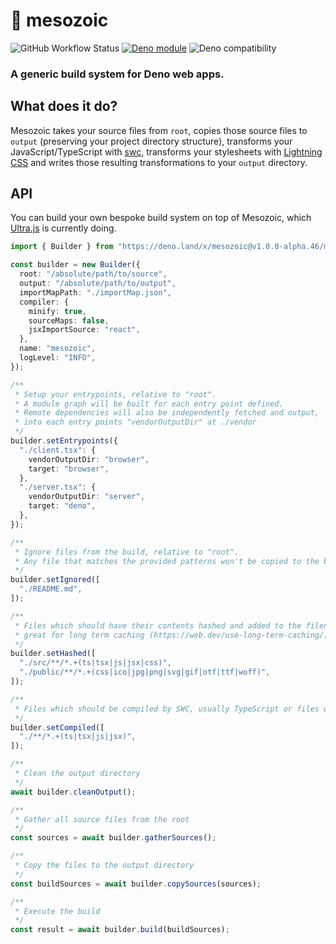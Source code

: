 # 🌄 mesozoic

![GitHub Workflow Status](https://github.com/deckchairlabs/mesozoic/actions/workflows/ci.yml/badge.svg)
[![Deno module](https://shield.deno.dev/x/mesozoic)](https://deno.land/x/mesozoic)
![Deno compatibility](https://shield.deno.dev/deno/^1.20.0)

### A generic build system for Deno web apps.

## What does it do?

Mesozoic takes your source files from `root`, copies those source files to
`output` (preserving your project directory structure), transforms your
JavaScript/TypeScript with [swc](https://swc.rs/), transforms your stylesheets
with [Lightning CSS](https://lightningcss.dev/) and writes those resulting
transformations to your `output` directory.

## API

You can build your own bespoke build system on top of Mesozoic, which
[Ultra.js](https://ultrajs.dev) is currently doing.

```ts
import { Builder } from "https://deno.land/x/mesozoic@v1.0.0-alpha.46/mod.ts";

const builder = new Builder({
  root: "/absolute/path/to/source",
  output: "/absolute/path/to/output",
  importMapPath: "./importMap.json",
  compiler: {
    minify: true,
    sourceMaps: false,
    jsxImportSource: "react",
  },
  name: "mesozoic",
  logLevel: "INFO",
});

/**
 * Setup your entrypoints, relative to "root".
 * A module graph will be built for each entry point defined.
 * Remote dependencies will also be independently fetched and output,
 * into each entry points "vendorOutputDir" at ./vendor
 */
builder.setEntrypoints({
  "./client.tsx": {
    vendorOutputDir: "browser",
    target: "browser",
  },
  "./server.tsx": {
    vendorOutputDir: "server",
    target: "deno",
  },
});

/**
 * Ignore files from the build, relative to "root".
 * Any file that matches the provided patterns won't be copied to the build output directory.
 */
builder.setIgnored([
  "./README.md",
]);

/**
 * Files which should have their contents hashed and added to the filename,
 * great for long term caching (https://web.dev/use-long-term-caching/)
 */
builder.setHashed([
  "./src/**/*.+(ts|tsx|js|jsx|css)",
  "./public/**/*.+(css|ico|jpg|png|svg|gif|otf|ttf|woff)",
]);

/**
 * Files which should be compiled by SWC, usually TypeScript or files with JSX.
 */
builder.setCompiled([
  "./**/*.+(ts|tsx|js|jsx)",
]);

/**
 * Clean the output directory
 */
await builder.cleanOutput();

/**
 * Gather all source files from the root
 */
const sources = await builder.gatherSources();

/**
 * Copy the files to the output directory
 */
const buildSources = await builder.copySources(sources);

/**
 * Execute the build
 */
const result = await builder.build(buildSources);
```
